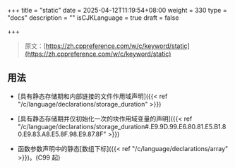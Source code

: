 +++
title = "static"
date = 2025-04-12T11:19:54+08:00
weight = 330
type = "docs"
description = ""
isCJKLanguage = true
draft = false

+++

> 原文：[https://zh.cppreference.com/w/c/keyword/static](https://zh.cppreference.com/w/c/keyword/static)

## 用法

- [具有静态存储期和内部链接的文件作用域声明]({{< ref "/c/language/declarations/storage_duration" >}})

- [具有静态存储期并仅初始化一次的块作用域变量的声明]({{< ref "/c/language/declarations/storage_duration#.E9.9D.99.E6.80.81.E5.B1.80.E9.83.A8.E5.8F.98.E9.87.8F" >}})

- 函数参数声明中的静态[数组下标]({{< ref "/c/language/declarations/array" >}})。(C99 起)

  
